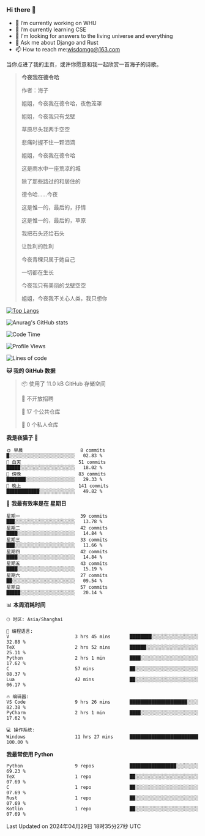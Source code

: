 ### Hi there 👋



- 🔭 I’m currently working on WHU
- 🌱 I’m currently learning CSE
- 🤔 I'm looking for answers to the living universe and everything
- 💬 Ask me about Django and Rust
- 📫 How to reach me:wisdomgo@163.com

当你点进了我的主页，或许你愿意和我一起欣赏一首海子的诗歌。

>**今夜我在德令哈**
>
>作者：海子
>
>姐姐，今夜我在德令哈，夜色笼罩
>
>姐姐，今夜我只有戈壁
>
>草原尽头我两手空空
>
>悲痛时握不住一颗泪滴
>
>姐姐，今夜我在德令哈
>
>这是雨水中一座荒凉的城
>
>除了那些路过的和居住的
>
>德令哈......今夜
>
>这是惟一的，最后的，抒情
>
>这是惟一的，最后的，草原
>
>我把石头还给石头
>
>让胜利的胜利
>
>今夜青稞只属于她自己
>
>一切都在生长
>
>今夜我只有美丽的戈壁空空
>
>姐姐，今夜我不关心人类，我只想你



[![Top Langs](https://github-readme-stats.vercel.app/api/top-langs/?username=wisdomgo&theme=onedark)](https://github.com/anuraghazra/github-readme-stats)

![Anurag's GitHub stats](https://github-readme-stats.vercel.app/api?username=wisdomgo&hide=contribs,stars&theme=synthwave)

<!--START_SECTION:waka-->
![Code Time](http://img.shields.io/badge/Code%20Time-152%20hrs%2048%20mins-blue)

![Profile Views](http://img.shields.io/badge/%E4%B8%AA%E4%BA%BA%E8%B5%84%E6%96%99%E8%A7%82%E7%9C%8B%E6%AC%A1%E6%95%B0-5-blue)

![Lines of code](https://img.shields.io/badge/%E4%BB%8E%E3%80%8CHello%20World%E3%80%8D%E8%B5%B7%E6%88%91%E5%B7%B2%E7%BB%8F%E5%86%99%E4%BA%86-46.7%20thousand%20%E8%A1%8C%E4%BB%A3%E7%A0%81-blue)

**🐱 我的 GitHub 数据** 

> 📦  使用了 11.0 kB GitHub 存储空间 
 > 
> 🚫 不开放招聘
 > 
> 📜 17 个公共仓库 
 > 
> 🔑 0 个私人仓库 
 > 
**我是夜猫子 🦉** 

```text
🌞 早晨                     8 commits           █░░░░░░░░░░░░░░░░░░░░░░░░   02.83 % 
🌆 白天                     51 commits          █████░░░░░░░░░░░░░░░░░░░░   18.02 % 
🌃 傍晚                     83 commits          ███████░░░░░░░░░░░░░░░░░░   29.33 % 
🌙 晚上                     141 commits         ████████████░░░░░░░░░░░░░   49.82 % 
```
📅 **我最有效率是在 星期日** 

```text
星期一                      39 commits          ███░░░░░░░░░░░░░░░░░░░░░░   13.78 % 
星期二                      42 commits          ████░░░░░░░░░░░░░░░░░░░░░   14.84 % 
星期三                      33 commits          ███░░░░░░░░░░░░░░░░░░░░░░   11.66 % 
星期四                      42 commits          ████░░░░░░░░░░░░░░░░░░░░░   14.84 % 
星期五                      43 commits          ████░░░░░░░░░░░░░░░░░░░░░   15.19 % 
星期六                      27 commits          ██░░░░░░░░░░░░░░░░░░░░░░░   09.54 % 
星期日                      57 commits          █████░░░░░░░░░░░░░░░░░░░░   20.14 % 
```


📊 **本周消耗时间** 

```text
🕑︎ 时区: Asia/Shanghai

💬 编程语言: 
V                        3 hrs 45 mins       ████████░░░░░░░░░░░░░░░░░   32.88 % 
TeX                      2 hrs 52 mins       ██████░░░░░░░░░░░░░░░░░░░   25.11 % 
Python                   2 hrs 1 min         ████░░░░░░░░░░░░░░░░░░░░░   17.62 % 
C                        57 mins             ██░░░░░░░░░░░░░░░░░░░░░░░   08.37 % 
Lua                      42 mins             ██░░░░░░░░░░░░░░░░░░░░░░░   06.17 % 

🔥 编辑器: 
VS Code                  9 hrs 26 mins       █████████████████████░░░░   82.38 % 
PyCharm                  2 hrs 1 min         ████░░░░░░░░░░░░░░░░░░░░░   17.62 % 

💻 操作系统: 
Windows                  11 hrs 27 mins      █████████████████████████   100.00 % 
```

**我最常使用 Python** 

```text
Python                   9 repos             █████████████████░░░░░░░░   69.23 % 
TeX                      1 repo              ██░░░░░░░░░░░░░░░░░░░░░░░   07.69 % 
C                        1 repo              ██░░░░░░░░░░░░░░░░░░░░░░░   07.69 % 
Rust                     1 repo              ██░░░░░░░░░░░░░░░░░░░░░░░   07.69 % 
Kotlin                   1 repo              ██░░░░░░░░░░░░░░░░░░░░░░░   07.69 % 
```




 Last Updated on 2024年04月29日 18时35分27秒 UTC
<!--END_SECTION:waka-->
